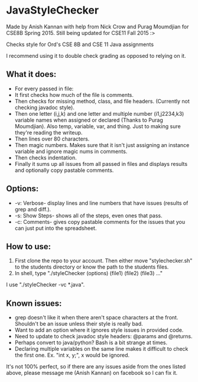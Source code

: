# JavaStyleChecker
Made by Anish Kannan with help from Nick Crow and Purag Moumdjian for CSE8B Spring 2015. Still being updated for CSE11 Fall 2015 :>

Checks style for Ord's CSE 8B and CSE 11 Java assignments

I recommend using it to double check grading as opposed to relying on it.

## What it does:
* For every passed in file: 
* It first checks how much of the file is comments.
* Then checks for missing method, class, and file headers. (Currently not checking javadoc style).
* Then one letter (i,j,k) and one letter and multiple number (i1,j2234,k3) variable names when assigned or declared (Thanks to Purag Moumdjian). Also temp, variable, var, and thing. Just to making sure they're reading the writeup.
* Then lines over 80 characters.
* Then magic numbers. Makes sure that it isn't just assigning an instance variable and ignore magic nums in comments.
* Then checks indentation.
* Finally it sums up all issues from all passed in files and displays results and optionally copy pastable comments.

## Options: 
* -v: Verbose- display lines and line numbers that have issues (results of grep and diff.).
* -s: Show Steps- shows all of the steps, even ones that pass. 
* -c: Comments- gives copy pastable comments for the issues that you can just put into the spreadsheet.

## How to use:
1. First clone the repo to your account. Then either move "stylechecker.sh" to the students directory or know the path to the students files.
2. In shell, type "./styleChecker (options) (file1) (file2) (file3) ..."
	
I use "./styleChecker -vc *.java".

## Known issues: 
* grep doesn't like it when there aren't space characters at the front. Shouldn't be an issue unless their style is really bad.
* Want to add an option where it ignores style issues in provided code.
* Need to update to check javadoc style headers: @params and @returns.
* Perhaps convert to java/python? Bash is a bit strange at times.
* Declaring multiple variables on the same line makes it difficult to check the first one. Ex. "int x, y;", x would be ignored.

It's not 100% perfect, so if there are any issues aside from the ones listed above, please message me (Anish Kannan) on facebook so I can fix it. 
